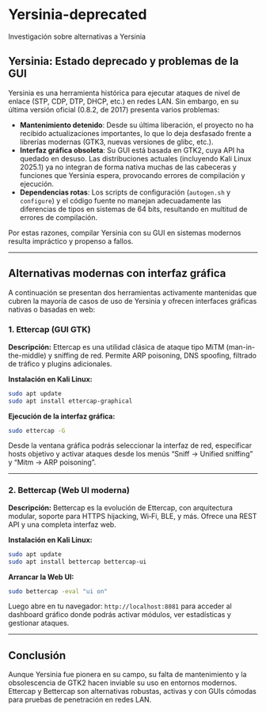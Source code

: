 # Yersinia-deprecated
Investigación sobre alternativas a Yersinia
## Yersinia: Estado deprecado y problemas de la GUI

Yersinia es una herramienta histórica para ejecutar ataques de nivel de enlace (STP, CDP, DTP, DHCP, etc.) en redes LAN. Sin embargo, en su última versión oficial (0.8.2, de 2017) presenta varios problemas:

* **Mantenimiento detenido**: Desde su última liberación, el proyecto no ha recibido actualizaciones importantes, lo que lo deja desfasado frente a librerías modernas (GTK3, nuevas versiones de glibc, etc.).
* **Interfaz gráfica obsoleta**: Su GUI está basada en GTK2, cuya API ha quedado en desuso. Las distribuciones actuales (incluyendo Kali Linux 2025.1) ya no integran de forma nativa muchas de las cabeceras y funciones que Yersinia espera, provocando errores de compilación y ejecución.
* **Dependencias rotas**: Los scripts de configuración (`autogen.sh` y `configure`) y el código fuente no manejan adecuadamente las diferencias de tipos en sistemas de 64 bits, resultando en multitud de errores de compilación.

Por estas razones, compilar Yersinia con su GUI en sistemas modernos resulta impráctico y propenso a fallos.

---

## Alternativas modernas con interfaz gráfica

A continuación se presentan dos herramientas activamente mantenidas que cubren la mayoría de casos de uso de Yersinia y ofrecen interfaces gráficas nativas o basadas en web:

### 1. Ettercap (GUI GTK)

**Descripción:**
Ettercap es una utilidad clásica de ataque tipo MiTM (man-in-the-middle) y sniffing de red. Permite ARP poisoning, DNS spoofing, filtrado de tráfico y plugins adicionales.

**Instalación en Kali Linux:**

```bash
sudo apt update
sudo apt install ettercap-graphical
```

**Ejecución de la interfaz gráfica:**

```bash
sudo ettercap -G
```

Desde la ventana gráfica podrás seleccionar la interfaz de red, especificar hosts objetivo y activar ataques desde los menús “Sniff → Unified sniffing” y “Mitm → ARP poisoning”.

---

### 2. Bettercap (Web UI moderna)

**Descripción:**
Bettercap es la evolución de Ettercap, con arquitectura modular, soporte para HTTPS hijacking, Wi‑Fi, BLE, y más. Ofrece una REST API y una completa interfaz web.

**Instalación en Kali Linux:**

```bash
sudo apt update
sudo apt install bettercap bettercap-ui
```

**Arrancar la Web UI:**

```bash
sudo bettercap -eval "ui on"
```

Luego abre en tu navegador: `http://localhost:8081` para acceder al dashboard gráfico donde podrás activar módulos, ver estadísticas y gestionar ataques.

---

## Conclusión

Aunque Yersinia fue pionera en su campo, su falta de mantenimiento y la obsolescencia de GTK2 hacen inviable su uso en entornos modernos. Ettercap y Bettercap son alternativas robustas, activas y con GUIs cómodas para pruebas de penetración en redes LAN.
